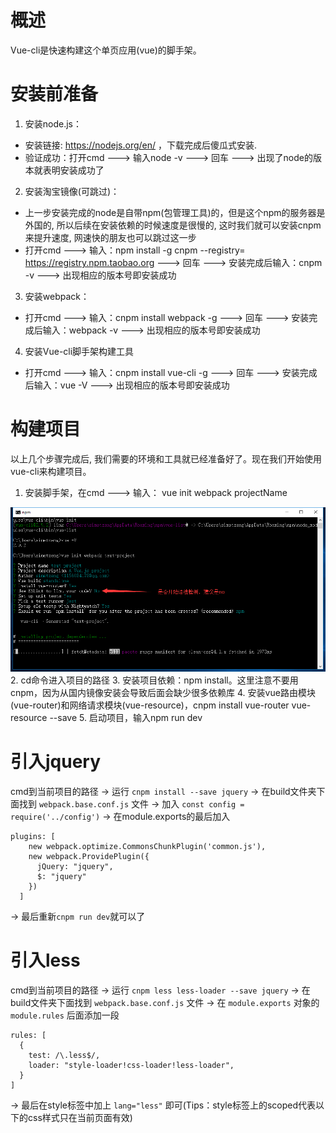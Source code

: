 # 概述
Vue-cli是快速构建这个单页应用(vue)的脚手架。

# 安装前准备
1. 安装node.js：
  - 安装链接: https://nodejs.org/en/ ，下载完成后傻瓜式安装.
  - 验证成功：打开cmd ---> 输入node -v ---> 回车 ---> 出现了node的版本就表明安装成功了

2. 安装淘宝镜像(可跳过)：
  - 上一步安装完成的node是自带npm(包管理工具)的，但是这个npm的服务器是外国的, 所以后续在安装依赖的时候速度是很慢的, 这时我们就可以安装cnpm来提升速度, 网速快的朋友也可以跳过这一步
  - 打开cmd ---> 输入：npm install -g cnpm --registry= https://registry.npm.taobao.org ---> 回车 ---> 安装完成后输入：cnpm -v ---> 出现相应的版本号即安装成功

 3. 安装webpack：
  - 打开cmd ---> 输入：cnpm install webpack -g ---> 回车 ---> 安装完成后输入：webpack -v ---> 出现相应的版本号即安装成功

 4. 安装Vue-cli脚手架构建工具
  - 打开cmd ---> 输入：cnpm install vue-cli -g ---> 回车 ---> 安装完成后输入：vue -V ---> 出现相应的版本号即安装成功

# 构建项目
以上几个步骤完成后, 我们需要的环境和工具就已经准备好了。现在我们开始使用vue-cli来构建项目。

1. 安装脚手架，在cmd ---> 输入： vue init webpack projectName
  <img src="../../asset/images/vue-cli.png"/>
2. cd命令进入项目的路径
3. 安装项目依赖：npm install。这里注意不要用cnpm，因为从国内镜像安装会导致后面会缺少很多依赖库
4. 安装vue路由模块(vue-router)和网络请求模块(vue-resource)，cnpm install vue-router vue-resource --save
5. 启动项目，输入npm run dev

# 引入jquery
cmd到当前项目的路径
→ 运行 `cnpm install --save jquery`
→ 在build文件夹下面找到 `webpack.base.conf.js` 文件
→ 加入 `const config = require('../config')`
→ 在module.exports的最后加入
```
plugins: [
    new webpack.optimize.CommonsChunkPlugin('common.js'),
    new webpack.ProvidePlugin({
      jQuery: "jquery",
      $: "jquery"
    })
  ]
```
 → 最后重新`cnpm run dev`就可以了

# 引入less
cmd到当前项目的路径
→ 运行 `cnpm less less-loader --save jquery`
→ 在build文件夹下面找到 `webpack.base.conf.js` 文件
→ 在 `module.exports` 对象的 `module.rules` 后面添加一段
```
rules: [
  {
    test: /\.less$/,
    loader: "style-loader!css-loader!less-loader",
  }
]
```
→ 最后在style标签中加上 `lang="less"` 即可(Tips：style标签上的scoped代表以下的css样式只在当前页面有效)
